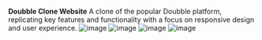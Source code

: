 **Doubble Clone Website**
A clone of the popular Doubble platform, replicating key features and functionality with a focus on responsive design and user experience.
![image](https://github.com/user-attachments/assets/c7ad6c45-bcf3-45d4-ab3a-45e3f08d7340)
![image](https://github.com/user-attachments/assets/6d48bddb-9878-4883-a158-3ff6ced869b2)
![image](https://github.com/user-attachments/assets/13439cc2-5298-4c43-8a92-dd8a4ce69698)
![image](https://github.com/user-attachments/assets/77f3e89a-007d-4971-abab-9204505c0297)


